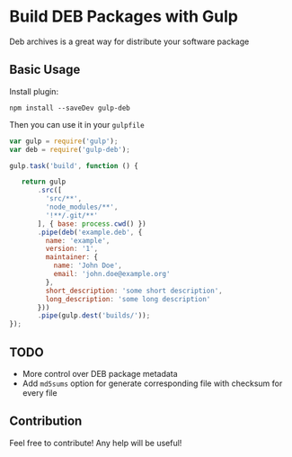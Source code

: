 Build DEB Packages with Gulp
==============================

Deb archives is a great way for distribute your software package

## Basic Usage

Install plugin:
```
npm install --saveDev gulp-deb
```

Then you can use it in your `gulpfile`

```javascript
var gulp = require('gulp');
var deb = require('gulp-deb');

gulp.task('build', function () {

   return gulp
       .src([
         'src/**',
         'node_modules/**',
         '!**/.git/**'
       ], { base: process.cwd() })
       .pipe(deb('example.deb', {
         name: 'example',
         version: '1',
         maintainer: {
           name: 'John Doe',
           email: 'john.doe@example.org'
         },
         short_description: 'some short description',
         long_description: 'some long description'
       }))
       .pipe(gulp.dest('builds/'));
});
```

## TODO

 - More control over DEB package metadata
 - Add `md5sums` option for generate corresponding file with checksum for every file

## Contribution

Feel free to contribute! Any help will be useful!
